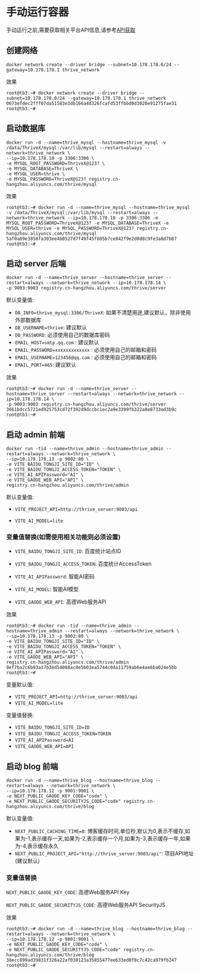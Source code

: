 # 手动运行容器


手动运行之前,需要获取相关平台API信息,请参考[API获取](https://docs.liuyuyang.net/docs/%E9%A1%B9%E7%9B%AE%E9%83%A8%E7%BD%B2/API/%E9%AB%98%E5%BE%B7%E5%9C%B0%E5%9B%BE.html)

## 创建网络

```shell
docker network create --driver bridge --subnet=10.178.178.0/24 --gateway=10.178.178.1 thrive_network
```

效果

```shell
root@tb3:~# docker network create --driver bridge --subnet=10.178.178.0/24 --gateway=10.178.178.1 thrive_network
0673efdec2fff07da51583e3db166a4d326fcafd53ffbbd0d3020e91275fae31
root@tb3:~# 
```

## 启动数据库

```shell
docker run -d --name=thrive_mysql --hostname=thrive_mysql -v /data/ThriveX/mysql:/var/lib/mysql --restart=always --network=thrive_network \
--ip=10.178.178.10 -p 3306:3306 \
-e MYSQL_ROOT_PASSWORD=ThriveX@123? \
-e MYSQL_DATABASE=ThriveX \
-e MYSQL_USER=thrive \
-e MYSQL_PASSWORD=ThriveX@123? registry.cn-hangzhou.aliyuncs.com/thrive/mysql
```

效果

```shell
root@tb3:~# docker run -d --name=thrive_mysql --hostname=thrive_mysql -v /data/ThriveX/mysql:/var/lib/mysql --restart=always --network=thrive_network --ip=10.178.178.10 -p 3306:3306 -e MYSQL_ROOT_PASSWORD=ThriveX@123? -e MYSQL_DATABASE=ThriveX -e MYSQL_USER=thrive -e MYSQL_PASSWORD=ThriveX@123? registry.cn-hangzhou.aliyuncs.com/thrive/mysql
5af0a89e3858fa303ee4b0527d7f49f45f605b7ce842f9e2d0d8c9fe3a8d7b87
root@tb3:~# 
```

## 启动 server 后端

```shell
docker run -d --name=thrive_server --hostname=thrive_server --restart=always --network=thrive_network --ip=10.178.178.14 \
-p 9003:9003 registry.cn-hangzhou.aliyuncs.com/thrive/server
```

默认变量值:

* `DB_INFO=thrive_mysql:3306/ThriveX`: 如果不清楚用途,建议默认，除非使用外部数据库
* `DB_USERNAME=thrive`: 建议默认
* `DB_PASSWORD`: 必须使用自己的数据库密码
* `EMAIL_HOST=smtp.qq.com` : 建议默认
* `EMAIL_PASSWORD=xxxxxxxxxxxxx` : 必须使用自己的邮箱和密码
* `EMAIL_USERNAME=123456@qq.com` : 必须使用自己的邮箱和密码
* `EMAIL_PORT=465`: 建议默认

效果

```shell
root@tb3:~# docker run -d --name=thrive_server --hostname=thrive_server --restart=always --network=thrive_network --ip=10.178.178.14 \
-p 9003:9003 registry.cn-hangzhou.aliyuncs.com/thrive/server
3661bdcc5721ed925753cd72f392d9dccbc1ec2a9e3399fb322a0e8733ed3b9c
root@tb3:~# 
```


## 启动 admin 前端

```shell
docker run -tid --name=thrive_admin --hostname=thrive_admin --restart=always --network=thrive_network \
--ip=10.178.178.13 -p 9002:80 \
-e VITE_BAIDU_TONGJI_SITE_ID="ID" \
-e VITE_BAIDU_TONGJI_ACCESS_TOKEN="TOKEN" \
-e VITE_AI_APIPassword="AI" \
-e VITE_GAODE_WEB_API="API" \
registry.cn-hangzhou.aliyuncs.com/thrive/admin
```
默认变量值: 

* `VITE_PROJECT_API=http://thrive_server:9003/api`

* `VITE_AI_MODEL=lite`


### 变量值替换(如需使用相关功能则必须设置)

* `VITE_BAIDU_TONGJI_SITE_ID`: 百度统计站点ID

* `VITE_BAIDU_TONGJI_ACCESS_TOKEN`: 百度统计AccessToken

* `VITE_AI_APIPassword`: 智能AI密码

* `VITE_AI_MODEL`: 智能AI模型

* `VITE_GAODE_WEB_API`: 高德Web服务API


效果

```shell
root@tb3:~# docker run -tid --name=thrive_admin --hostname=thrive_admin --restart=always --network=thrive_network \
--ip=10.178.178.13 -p 9002:80 \
-e VITE_BAIDU_TONGJI_SITE_ID="ID" \
-e VITE_BAIDU_TONGJI_ACCESS_TOKEN="TOKEN" \
-e VITE_AI_APIPassword="AI" \
-e VITE_GAODE_WEB_API="API" \
registry.cn-hangzhou.aliyuncs.com/thrive/admin
9ef7ba2c6b93a17b3ed54088ac0e5b03ea5744c04a11759ab6e4ae6ba024e5bb
root@tb3:~# 
```
变量默认值:

* `VITE_PROJECT_API=http://thrive_server:9003/api`
* `VITE_AI_MODEL=lite`

变量值替换:

* `VITE_BAIDU_TONGJI_SITE_ID=ID`
* `VITE_BAIDU_TONGJI_ACCESS_TOKEN=TOKEN`
* `VITE_AI_APIPassword=AI`
* `VITE_GAODE_WEB_API=API`

## 启动 blog 前端

```shell
docker run -d --name=thrive_blog --hostname=thrive_blog --restart=always --network=thrive_network \
--ip=10.178.178.12 -p 9001:9001 \
-e NEXT_PUBLIC_GAODE_KEY_CODE="code" \
-e NEXT_PUBLIC_GAODE_SECURITYJS_CODE="code" registry.cn-hangzhou.aliyuncs.com/thrive/blog
```

默认变量值:

* `NEXT_PUBLIC_CACHING_TIME=0`: 博客缓存时间,单位秒,默认为0,表示不缓存,如果为-1,表示缓存一天,如果为-2,表示缓存一个月,如果为-3,表示缓存一年,如果为-4,表示缓存永久
* `NEXT_PUBLIC_PROJECT_API="http://thrive_server:9003/api"`: 项目API地址(建议默认)


### 变量值替换

`NEXT_PUBLIC_GAODE_KEY_CODE`: 高德Web服务API Key

`NEXT_PUBLIC_GAODE_SECURITYJS_CODE`: 高德Web服务API SecurityJS


效果

```shell
root@tb3:~# docker run -d --name=thrive_blog --hostname=thrive_blog --restart=always --network=thrive_network \
--ip=10.178.178.12 -p 9001:9001 \
-e NEXT_PUBLIC_GAODE_KEY_CODE="code" \
-e NEXT_PUBLIC_GAODE_SECURITYJS_CODE="code" registry.cn-hangzhou.aliyuncs.com/thrive/blog
38ecc899ad39831f326a22af038123a35855477ee633ed0f0c7c42ca979fb247
root@tb3:~# 
```